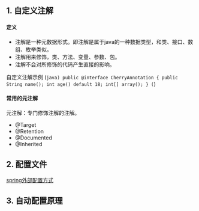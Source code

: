 ## 1. 自定义注解
#### 定义
+ 注解是一种元数据形式。即注解是属于java的一种数据类型，和类、接口、数组、枚举类似。
+ 注解用来修饰，类、方法、变量、参数、包。
+ 注解不会对所修饰的代码产生直接的影响。

自定义注解示例
(```java)
public @interface CherryAnnotation {
	public String name();
	int age() default 18;
	int[] array();
}
(```)
#### 常用的元注解
元注解：专门修饰注解的注解。
+ @Target
+ @Retention
+ @Documented
+ @Inherited
## 2. 配置文件
[spring外部配置方式](https://docs.spring.io/spring-boot/docs/1.5.9.RELEASE/reference/htmlsingle/#boot-features-external-config)
## 3. 自动配置原理
